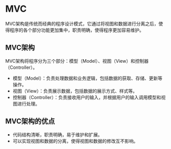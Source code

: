 # MVC
MVC架构是传统而经典的程序设计模式，它通过将视图和数据进行分离之后，使得程序的各个部分功能更加集中，职责明确，使得程序更加容易维护。


## MVC架构
MVC架构将程序分为三个部分：模型（Model）、视图（View）和控制器（Controller）。

- 模型（Model）：负责处理数据和业务逻辑，包括数据的获取、存储、更新等操作。
- 视图（View）：负责展示数据，包括数据的展示方式、样式等。
- 控制器（Controller）：负责接收用户的输入，并根据用户的输入调用模型和视图进行处理。

## MVC架构的优点
- 代码结构清晰，职责明确，易于维护和扩展。
- 可以实现视图和数据的分离，使得视图和数据的修改互不影响。


